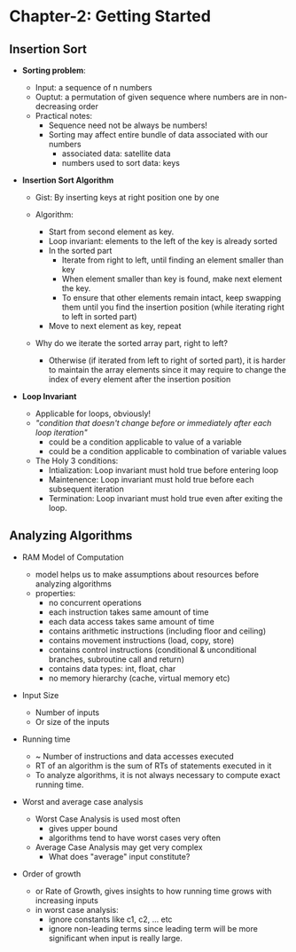 # Chapter-2: Getting Started


## Insertion Sort

- **Sorting problem**:
    - Input: a sequence of n numbers
    - Ouptut: a permutation of given sequence where numbers are in non-decreasing order
    - Practical notes:
        - Sequence need not be always be numbers!
        - Sorting may affect entire bundle of data associated with our numbers
            - associated data: satellite data
            - numbers used to sort data: keys

- **Insertion Sort Algorithm**
    - Gist: By inserting keys at right position one by one

    - Algorithm:
        - Start from second element as key.
        - Loop invariant: elements to the left of the key is already sorted
        - In the sorted part
            - Iterate from right to left, until finding an element smaller than key
            - When element smaller than key is found, make next element the key.
            - To ensure that other elements remain intact, keep swapping them until you find the insertion position (while iterating right to left in sorted part)
        - Move to next element as key, repeat
    
    - Why do we iterate the sorted array part, right to left?
        - Otherwise (if iterated from left to right of sorted part), it is harder to maintain the array elements since it may require to change the index of every element after the insertion position


- **Loop Invariant**
    - Applicable for loops, obviously!
    - *"condition that doesn't change before or immediately after each loop iteration"*
        - could be a condition applicable to value of a variable
        - could be a condition applicable to combination of variable values
    - The Holy 3 conditions:
        - Intialization: Loop invariant must hold true before entering loop
        - Maintenence: Loop invariant must hold true before each subsequent iteration
        - Termination: Loop invariant must hold true even after exiting the loop.

## Analyzing Algorithms

- RAM Model of Computation
    - model helps us to make assumptions about resources before analyzing algorithms
    - properties:
        - no concurrent operations
        - each instruction takes same amount of time
        - each data access takes same amount of time
        - contains arithmetic instructions (including floor and ceiling)
        - contains movement instructions (load, copy, store)
        - contains control instructions (conditional & unconditional branches, subroutine call and return)
        - contains data types: int, float, char
        - no memory hierarchy (cache, virtual memory etc)

- Input Size
    - Number of inputs
    - Or size of the inputs
- Running time
    - ~ Number of instructions and data accesses executed
    - RT of an algorithm is the sum of RTs of statements executed in it
    - To analyze algorithms, it is not always necessary to compute exact running time.
- Worst and average case analysis
    - Worst Case Analysis is used most often
        - gives upper bound
        - algorithms tend to have worst cases very often
    - Average Case Analysis may get very complex
        - What does "average" input constitute?
- Order of growth
    - or Rate of Growth, gives insights to how running time grows with increasing inputs
    - in worst case analysis:
        - ignore constants like c1, c2, ... etc
        - ignore non-leading terms since leading term will be more significant when input is really large.